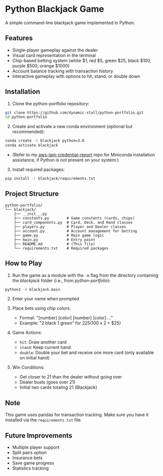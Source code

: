 # Python Blackjack Game

A simple command-line blackjack game implemented in Python.

## Features
- Single-player gameplay against the dealer
- Visual card representation in the terminal
- Chip-based betting system (white $1, red $5, green $25, black $100, purple $500, orange $1000)
- Account balance tracking with transaction history
- Interactive gameplay with options to hit, stand, or double down

## Installation

1. Clone the python-portfolio repository:
```bash
git clone https://github.com/dynamic-stall/python-portfolio.git
cd python-portfolio
```

2. Create and activate a new conda environment (optional but recommended):
```bash
conda create -n blackjack python=3.8
conda activate blackjack
```
- (Refer to my [aws-iam-credential-report](https://github.com/dynamic-stall/aws-iam-credential-report/) repo for Miniconda installation assistance, if Python is not present on your system.)

3. Install required packages:
```bash
pip install -r blackjack/requirements.txt
```

## Project Structure
```
python-portfolio/
└── blackjack/
    ├── __init__.py
    ├── constants.py        # Game constants (cards, chips)
    ├── card_components.py  # Card, Deck, and Hand classes
    ├── players.py          # Player and Dealer classes
    ├── account.py          # Account management for betting
    ├── game.py             # Main game logic
    ├── main.py             # Entry point
    ├── README.md           # (This file)
    └── requirements.txt    # Required packages
```

## How to Play

1. Run the game as a module with the ```-m``` flag from the directory containing the _blackjack_ folder (i.e., from _python-portfolio_):
```bash
python3 -m blackjack.main
```

2. Enter your name when prompted

3. Place bets using chip colors:
   - Format: "[number] [color] [number] [color] ..."
   - Example: "2 black 1 green" for $225 ($100 x 2 + $25)

4. Game Actions:
   - `hit`: Draw another card
   - `stand`: Keep current hand
   - `double`: Double your bet and receive one more card (only available on initial hand)

5. Win Conditions:
   - Get closer to 21 than the dealer without going over
   - Dealer busts (goes over 21)
   - Initial two cards totaling 21 (Blackjack)

## Note
This game uses pandas for transaction tracking. Make sure you have it installed via the ```requirements.txt``` file.

## Future Improvements
- Multiple player support
- Split pairs option
- Insurance bets
- Save game progress
- Statistics tracking